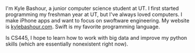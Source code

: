 I'm Kyle Bashour, a junior computer science student at UT. I first started programming my freshman year at UT, but I've always loved computers. I make iPhone apps and want to focus on swoftware engineering. My website is [kylebashour.com](http://kylebashour.com). Swift is my favorite programming language.

Is CS445, I hope to learn how to work with big data and improve my python skills (which are essentially nonexistent right now).

